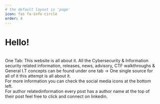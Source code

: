 ```yaml
---
# the default layout is 'page'
icon: fas fa-info-circle
order: 4
---
```


<!-- > Add Markdown syntax content to file `_tabs/about.md`{: .filepath } and it will show up on this page.
{: .prompt-tip } -->

# Hello!

<br/>
One Tab: This website is all about it. All the Cybersecurity & Information security related information, releases, news, advisory, CTF walkthroughs & General I.T concepts can be found under one tab -> One single source for all of it this attempt is all about it.
<br/>
For more information you can check the social media icons at the bottom left.
<br/>
For author relatedinformation every post has a author name at the top of their post feel free to click and connect on linkedin.

